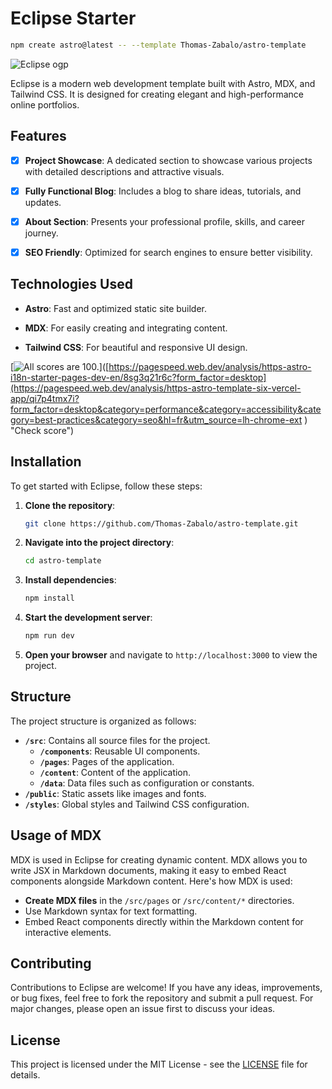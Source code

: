 # Eclipse Starter

```bash
npm create astro@latest -- --template Thomas-Zabalo/astro-template
```

![Eclipse ogp](https://github.com/user-attachments/assets/7d594da9-68e7-43e4-8856-300fc5cb70df)

Eclipse is a modern web development template built with Astro, MDX, and Tailwind CSS. It is designed for creating elegant and high-performance online portfolios.

## Features

- [x] **Project Showcase**: A dedicated section to showcase various projects with detailed descriptions and attractive visuals.
  
- [x] **Fully Functional Blog**: Includes a blog to share ideas, tutorials, and updates.
  
- [x] **About Section**: Presents your professional profile, skills, and career journey.
  
- [x] **SEO Friendly**: Optimized for search engines to ensure better visibility.

## Technologies Used

- **Astro**: Fast and optimized static site builder.
  
- **MDX**: For easily creating and integrating content.
  
- **Tailwind CSS**: For beautiful and responsive UI design.

[![All scores are 100.](https://github.com/user-attachments/assets/d0ba0d99-16b0-418a-818e-8107b5bf4210)]([https://pagespeed.web.dev/analysis/https-astro-i18n-starter-pages-dev-en/8sg3q21r6c?form_factor=desktop](https://pagespeed.web.dev/analysis/https-astro-template-six-vercel-app/qi7p4tmx7i?form_factor=desktop&category=performance&category=accessibility&category=best-practices&category=seo&hl=fr&utm_source=lh-chrome-ext
) "Check score")

## Installation

To get started with Eclipse, follow these steps:

1. **Clone the repository**:
   ```bash
   git clone https://github.com/Thomas-Zabalo/astro-template.git
   ```

2. **Navigate into the project directory**:
   ```bash
   cd astro-template
   ```

3. **Install dependencies**:
   ```bash
   npm install
   ```

4. **Start the development server**:
   ```bash
   npm run dev
   ```

5. **Open your browser** and navigate to `http://localhost:3000` to view the project.

## Structure

The project structure is organized as follows:

- **`/src`**: Contains all source files for the project.
  - **`/components`**: Reusable UI components.
  - **`/pages`**: Pages of the application.
  - **`/content`**: Content of the application.
  - **`/data`**: Data files such as configuration or constants.
- **`/public`**: Static assets like images and fonts.
- **`/styles`**: Global styles and Tailwind CSS configuration.

## Usage of MDX

MDX is used in Eclipse for creating dynamic content. MDX allows you to write JSX in Markdown documents, making it easy to embed React components alongside Markdown content. Here's how MDX is used:

- **Create MDX files** in the `/src/pages` or `/src/content/*` directories.
- Use Markdown syntax for text formatting.
- Embed React components directly within the Markdown content for interactive elements.

## Contributing

Contributions to Eclipse are welcome! If you have any ideas, improvements, or bug fixes, feel free to fork the repository and submit a pull request. For major changes, please open an issue first to discuss your ideas.

## License

This project is licensed under the MIT License - see the [LICENSE](/path/to/LICENSE) file for details.
